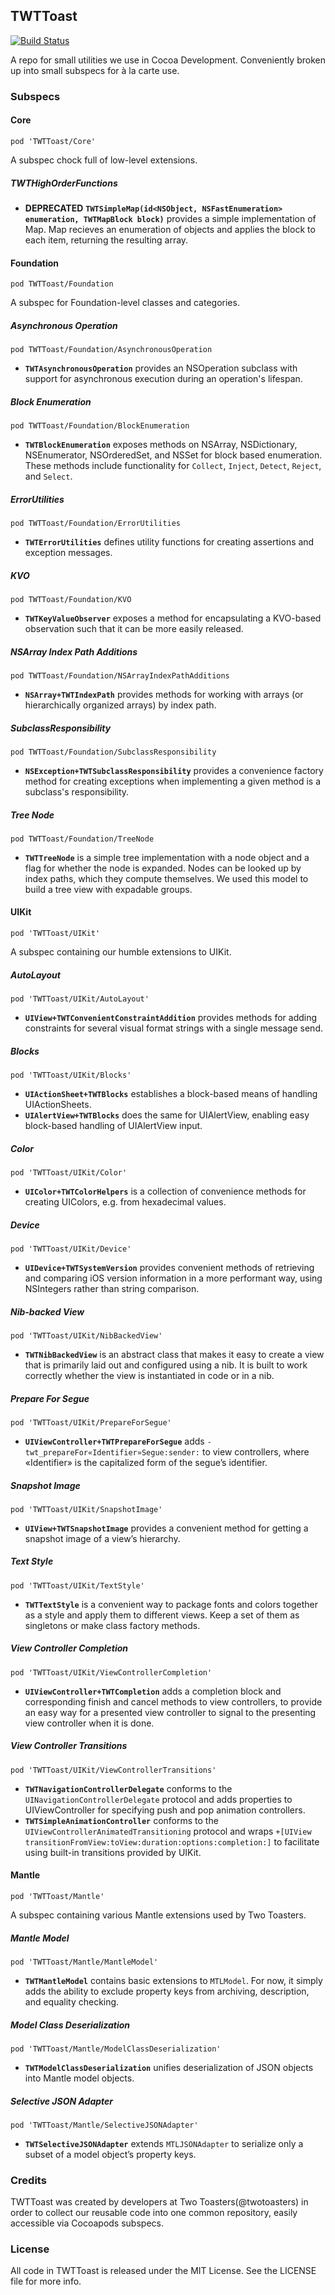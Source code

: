 ## TWTToast

[![Build Status](https://travis-ci.org/twotoasters/Toast.png?branch=travis-ci)](https://travis-ci.org/twotoasters/Toast)

A repo for small utilities we use in Cocoa Development. Conveniently broken up into small subspecs
for à la carte use.

### Subspecs

#### Core

`pod 'TWTToast/Core'`

A subspec chock full of low-level extensions.

##### TWTHighOrderFunctions

* __DEPRECATED__ **`TWTSimpleMap(id<NSObject, NSFastEnumeration> enumeration, TWTMapBlock block)`**
  provides a simple implementation of Map. Map recieves an enumeration of objects and applies the
  block to each item, returning the resulting array.


#### Foundation

`pod TWTToast/Foundation`

A subspec for Foundation-level classes and categories.

##### Asynchronous Operation

`pod TWTToast/Foundation/AsynchronousOperation`

* **`TWTAsynchronousOperation`** provides an NSOperation subclass with support for asynchronous
  execution during an operation's lifespan.

##### Block Enumeration

`pod TWTToast/Foundation/BlockEnumeration`

* **`TWTBlockEnumeration`** exposes methods on NSArray, NSDictionary, NSEnumerator, NSOrderedSet,
  and NSSet for block based enumeration. These methods include functionality for `Collect`,
  `Inject`, `Detect`, `Reject`, and `Select`.

##### ErrorUtilities

`pod TWTToast/Foundation/ErrorUtilities`

* **`TWTErrorUtilities`** defines utility functions for creating assertions and exception messages.

##### KVO

`pod TWTToast/Foundation/KVO`

* **`TWTKeyValueObserver`** exposes a method for encapsulating a KVO-based observation such that it
  can be more easily released.

##### NSArray Index Path Additions

`pod TWTToast/Foundation/NSArrayIndexPathAdditions`

* **`NSArray+TWTIndexPath`** provides methods for working with arrays (or hierarchically organized
  arrays) by index path.

##### SubclassResponsibility

`pod TWTToast/Foundation/SubclassResponsibility`

* **`NSException+TWTSubclassResponsibility`** provides a convenience factory method for creating
  exceptions when implementing a given method is a subclass's responsibility.

##### Tree Node

`pod TWTToast/Foundation/TreeNode`

* **`TWTTreeNode`** is a simple tree implementation with a node object and a flag for whether the
  node is expanded. Nodes can be looked up by index paths, which they compute themselves. We used
  this model to build a tree view with expadable groups.


#### UIKit

`pod 'TWTToast/UIKit'`

A subspec containing our humble extensions to UIKit.

##### AutoLayout

`pod 'TWTToast/UIKit/AutoLayout'`

* **`UIView+TWTConvenientConstraintAddition`** provides methods for adding constraints for several
  visual format strings with a single message send.

##### Blocks

`pod 'TWTToast/UIKit/Blocks'`

* **`UIActionSheet+TWTBlocks`** establishes a block-based means of handling UIActionSheets.
* **`UIAlertView+TWTBlocks`** does the same for UIAlertView, enabling easy block-based handling of
  UIAlertView input.

##### Color

`pod 'TWTToast/UIKit/Color'`

* **`UIColor+TWTColorHelpers`** is a collection of convenience methods for creating UIColors, e.g.
  from hexadecimal values.

##### Device

`pod 'TWTToast/UIKit/Device'`

* **`UIDevice+TWTSystemVersion`** provides convenient methods of retrieving and comparing iOS
  version information in a more performant way, using NSIntegers rather than string comparison.

##### Nib-backed View

`pod 'TWTToast/UIKit/NibBackedView'`

* **`TWTNibBackedView`** is an abstract class that makes it easy to create a view that is primarily
  laid out and configured using a nib. It is built to work correctly whether the view is 
  instantiated in code or in a nib.

##### Prepare For Segue

`pod 'TWTToast/UIKit/PrepareForSegue'`

* **`UIViewController+TWTPrepareForSegue`** adds `-twt_prepareFor«Identifier»Segue:sender:` to view
  controllers, where «Identifier» is the capitalized form of the segue’s identifier.

##### Snapshot Image

`pod 'TWTToast/UIKit/SnapshotImage'`

* **`UIView+TWTSnapshotImage`** provides a convenient method for getting a snapshot image of a
  view’s hierarchy.

##### Text Style

`pod 'TWTToast/UIKit/TextStyle'`

* **`TWTTextStyle`** is a convenient way to package fonts and colors together as a style and apply
  them to different views. Keep a set of them as singletons or make class factory methods.

##### View Controller Completion

`pod 'TWTToast/UIKit/ViewControllerCompletion'`

* **`UIViewController+TWTCompletion`** adds a completion block and corresponding finish and cancel
  methods to view controllers, to provide an easy way for a presented view controller to signal to
  the presenting view controller when it is done.

##### View Controller Transitions

`pod 'TWTToast/UIKit/ViewControllerTransitions'`

* **`TWTNavigationControllerDelegate`** conforms to the `UINavigationControllerDelegate` protocol
  and adds properties to UIViewController for specifying push and pop animation controllers.
* **`TWTSimpleAnimationController`** conforms to the `UIViewControllerAnimatedTransitioning`
  protocol and wraps `+[UIView transitionFromView:toView:duration:options:completion:]` to
  facilitate using built-in transitions provided by UIKit.


#### Mantle

`pod 'TWTToast/Mantle'`

A subspec containing various Mantle extensions used by Two Toasters.

##### Mantle Model

`pod 'TWTToast/Mantle/MantleModel'`

* **`TWTMantleModel`** contains basic extensions to `MTLModel`. For now, it simply adds the ability
  to exclude property keys from archiving, description, and equality checking.

##### Model Class Deserialization

`pod 'TWTToast/Mantle/ModelClassDeserialization'`

* **`TWTModelClassDeserialization`** unifies deserialization of JSON objects into Mantle model
  objects.

##### Selective JSON Adapter

`pod 'TWTToast/Mantle/SelectiveJSONAdapter'`

* **`TWTSelectiveJSONAdapter`** extends `MTLJSONAdapter` to serialize only a subset of a model
  object’s property keys.


### Credits

TWTToast was created by developers at Two Toasters(@twotoasters) in order to collect our reusable
code into one common repository, easily accessible via Cocoapods subspecs.

### License

All code in TWTToast is released under the MIT License. See the LICENSE file for more info.

